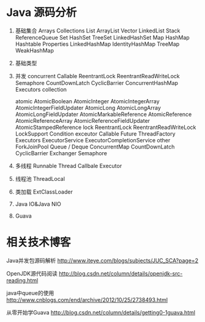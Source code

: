 Java 源码分析
===================
1. 基础集合
	Arrays
	Collections
	List
		ArrayList
		Vector
		LinkedList
		Stack
		ReferenceQueue
	Set
		HashSet
		TreeSet
		LinkedHashSet
	Map
		HashMap
		Hashtable
		Properties
		LinkedHashMap
		IdentityHashMap
		TreeMap
		WeakHashMap
2. 基础类型
3. 并发
	concurrent
		Callable
		ReentrantLock
		ReentrantReadWriteLock
		Semaphore
		CountDownLatch
		CyclicBarrier
		ConcurrentHashMap
		Executors
	collection
		
	atomic 
		AtomicBoolean 
		AtomicInteger 
		AtomicIntegerArray 
		AtomicIntegerFieldUpdater 
		AtomicLong 
		AtomicLongArray 
		AtomicLongFieldUpdater 
		AtomicMarkableReference 
		AtomicReference 
		AtomicReferenceArray 
		AtomicReferenceFieldUpdater 
		AtomicStampedReference
	lock
		ReentrantLock
		ReentrantReadWriteLock
		LockSupport
		Condition
	exceutor
		Callable
		Future
		ThreadFactory
		Executors
		ExecutorService
		ExecutorCompletionService
	other
		ForkJoinPool
		Queue / Deque
		ConcurrentMap
		CountDownLatch
		CyclicBarrier
		Exchanger
		Semaphore
4. 多线程
	Runnable
	Thread
	Callbale
	Executor
5. 线程池
	ThreadLocal
6. 类加载
	ExtClassLoader
7. Java IO&Java NIO

8. Guava
	

相关技术博客
================================
Java并发包源码解析
http://www.iteye.com/blogs/subjects/JUC_SCA?page=2

OpenJDK源代码阅读
http://blog.csdn.net/column/details/openjdk-src-reading.html

java中queue的使用
http://www.cnblogs.com/end/archive/2012/10/25/2738493.html

从零开始学Guava
http://blog.csdn.net/column/details/getting0-1guava.html